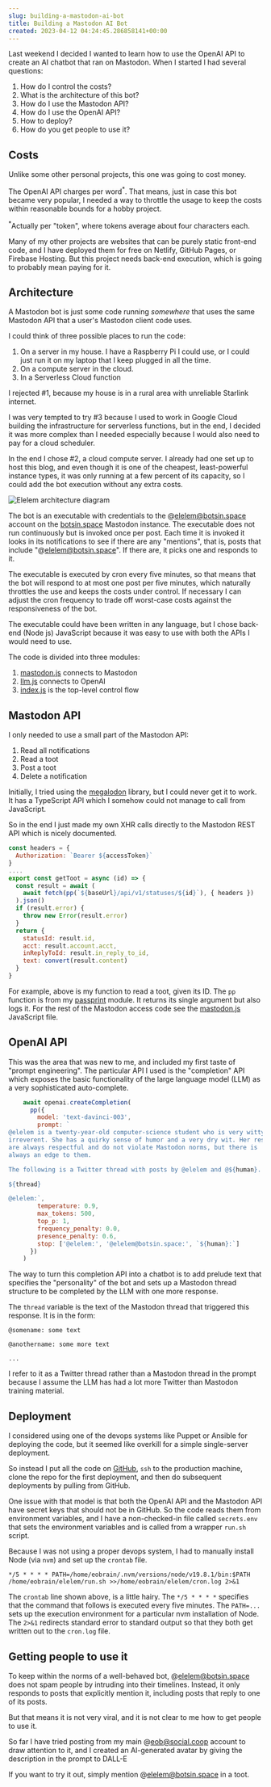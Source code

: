 ```yaml
---  
slug: building-a-mastodon-ai-bot
title: Building a Mastodon AI Bot
created: 2023-04-12 04:24:45.286858141+00:00
---  
```

Last weekend I decided I wanted to learn how to use the OpenAI API to create an AI chatbot that ran on Mastodon. When I started I had several questions:

1. How do I control the costs?
2. What is the architecture of this bot?
3. How do I use the Mastodon API?
4. How do I use the OpenAI API?
5. How to deploy?
6. How do you get people to use it?

## Costs

Unlike some other personal projects, this one was going to cost money.

The OpenAI API charges per word<sup>*</sup>. That means, just in case this bot became very popular, I needed a way to throttle the usage to keep the costs within reasonable bounds for a hobby project.

<aside><sup>*</sup>Actually per "token", where tokens average about four characters each.</aside>

Many of my other projects are websites that can be purely static front-end code, and I have deployed them for free on Netlify, GitHub Pages, or Firebase Hosting. But this project needs back-end execution, which is going to probably mean paying for it. 

## Architecture

A Mastodon bot is just some code running *somewhere* that uses the same Mastodon API that a user's Mastodon client code uses.

I could think of three possible places to run the code:

1. On a server in my house. I have a Raspberry Pi I could use, or I could just run it on my laptop that I keep plugged in all the time.
2. On a compute server in the cloud.
3. In a Serverless Cloud function

I rejected #1, because my house is in a rural area with unreliable Starlink internet.

I was very tempted to try #3 because I used to work in Google Cloud building the infrastructure for serverless functions, but in the end, I decided it was more complex than I needed especially because I would also need to pay for a cloud scheduler.

In the end I chose #2, a cloud compute server. I already had one set up to host this blog, and even though it is one of the cheapest, least-powerful instance types, it was only running at a few percent of its capacity, so I could add the bot execution without any extra costs.

![Elelem architecture diagram][1]

The bot is an executable with credentials to the @elelem@botsin.space account on the [botsin.space][2] Mastodon instance. The executable does not run continuously but is invoked once per post. Each time it is invoked it looks in its notifications to see if there are any "mentions", that is, posts that include "@elelem@botsin.space". If there are, it picks one and responds to it.

The executable is executed by cron every five minutes, so that means that the bot will respond to at most one post per five minutes, which naturally throttles the use and keeps the costs under control. If necessary I can adjust the cron frequency to trade off worst-case costs against the responsiveness of the bot.

The executable could have been written in any language, but I chose back-end (Node js) JavaScript because it was easy to use with both the APIs I would need to use.

The code is divided into three modules:
1. [mastodon.js][4] connects to Mastodon
2. [llm.js][5] connects to OpenAI
3. [index.js][6] is the top-level control flow

## Mastodon API

I only needed to use a small part of the Mastodon API:
1. Read all notifications
2. Read a toot
3. Post a toot
4. Delete a notification

Initially, I tried using the [megalodon][3] library, but I could never get it to work. It has a TypeScript API which I somehow could not manage to call from JavaScript.

So in the end I just made my own XHR calls directly to the Mastodon REST API which is nicely documented.

```js
const headers = {
  Authorization: `Bearer ${accessToken}`
}
....
export const getToot = async (id) => {
  const result = await (
    await fetch(pp(`${baseUrl}/api/v1/statuses/${id}`), { headers })
  ).json()
  if (result.error) {
    throw new Error(result.error)
  }
  return {
    statusId: result.id,
    acct: result.account.acct,
    inReplyToId: result.in_reply_to_id,
    text: convert(result.content)
  }
}
```

For example, above is my function to read a toot, given its ID. The `pp` function is from my [passprint][7] module. It returns its single argument but also logs it.  For the rest of the Mastodon access code see the [mastodon.js][4] JavaScript file.

## OpenAI API

This was the area that was new to me, and included my first taste of "prompt engineering". The particular API I used is the "completion" API which exposes the basic functionality of the large language model (LLM) as a very sophisticated auto-complete.

```js
    await openai.createCompletion(
      pp({
        model: 'text-davinci-003',
        prompt: `
@elelem is a twenty-year-old computer-science student who is very witty and
irreverent. She has a quirky sense of humor and a very dry wit. Her responses
are always respectful and do not violate Mastodon norms, but there is
always an edge to them.

The following is a Twitter thread with posts by @elelem and @${human}.

${thread}

@elelem:`,
        temperature: 0.9,
        max_tokens: 500,
        top_p: 1,
        frequency_penalty: 0.0,
        presence_penalty: 0.6,
        stop: ['@elelem:', '@elelem@botsin.space:', `${human}:`]
      })
    )
```
The way to turn this completion API into a chatbot is to add prelude text that specifies the "personality" of the bot and sets up a Mastodon thread structure to be completed by the LLM with one more response.

The `thread` variable is the text of the Mastodon thread that triggered this response. It is in the form:

```
@somename: some text

@anothername: some more text

...
```

I refer to it as a Twitter thread rather than a Mastodon thread in the prompt because I assume the LLM has had a lot more Twitter than Mastodon training material.

## Deployment

I considered using one of the devops systems like Puppet or Ansible for deploying the code, but it seemed like overkill for a simple single-server deployment.

So instead I put all the code on [GitHub][8], `ssh` to the production machine, clone the repo for the first deployment, and then do subsequent deployments by pulling from GitHub.

One issue with that model is that both the OpenAI API and the Mastodon API have secret keys that should not be in GitHub. So the code reads them from environment variables, and I have a non-checked-in file called `secrets.env` that sets the environment variables and is called from a wrapper `run.sh` script.

Because I was not using a proper devops system, I had to manually install Node (via `nvm`) and set up the `crontab` file.

```cron
*/5 * * * * PATH=/home/eobrain/.nvm/versions/node/v19.8.1/bin:$PATH /home/eobrain/elelem/run.sh >>/home/eobrain/elelem/cron.log 2>&1
```

The `crontab` line shown above, is a little hairy. The `*/5 * * * *` specifies that the command that follows is executed every five minutes. The `PATH=...` sets up the execution environment for a particular nvm installation of Node. The `2>&1` redirects standard error to standard output so that they both get written out to the `cron.log` file.

## Getting people to use it

To keep within the norms of a well-behaved bot, @elelem@botsin.space does not spam people by intruding into their timelines. Instead, it only responds to posts that explicitly mention it, including posts that reply to one of its posts.

But that means it is not very viral, and it is not clear to me how to get people to use it.

So far I have tried posting from my main @eob@social.coop account to draw attention to it, and I created an AI-generated avatar by giving the description in the prompt to DALL-E

If you want to try it out, simply mention @elelem@botsin.space in a toot.

[1]: https://docs.google.com/drawings/d/e/2PACX-1vTDVEdu9rkloylx0cKnAFwmh6UKH-xn-IHwobarMGqFDJAQgjO4z0HgF_yVqUX_vrO38IDytKezhTdH/pub?w=856&h=507
[2]: https://botsin.space/
[3]: https://www.npmjs.com/package/megalodon
[4]: https://github.com/eobrain/elelem/blob/main/mastodon.js
[5]: https://github.com/eobrain/elelem/blob/main/llm.js
[6]: https://github.com/eobrain/elelem/blob/main/index.js
[7]: https://www.npmjs.com/package/passprint
[8]: https://github.com/eobrain/elelem